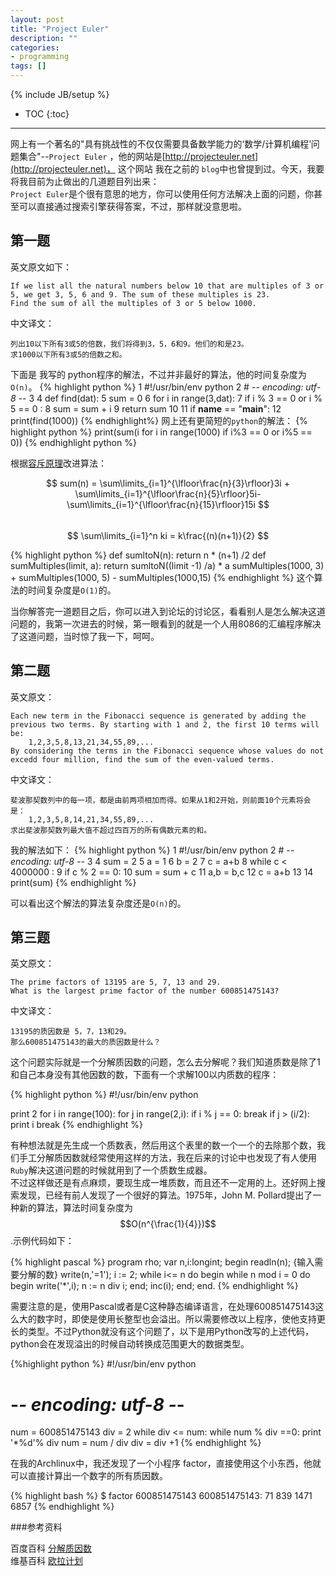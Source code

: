 ```yaml
---
layout: post
title: "Project Euler"
description: ""
categories: 
- programming
tags: []
---
```

{% include JB/setup %}
* TOC
{:toc}
<hr/>

网上有一个著名的"具有挑战性的不仅仅需要具备数学能力的‘数学/计算机编程’问题集合"--`Project Euler` ，他的网站是[http://projecteuler.net](http://projecteuler.net)， 这个网站 我在之前的 `blog`中也曾提到过。今天，我要将我目前为止做出的几道题目列出来：    
  `Project Euler`是个很有意思的地方，你可以使用任何方法解决上面的问题，你甚至可以直接通过搜索引擎获得答案，不过，那样就没意思啦。

## 第一题
英文原文如下：

    If we list all the natural numbers below 10 that are multiples of 3 or 5, we get 3, 5, 6 and 9. The sum of these multiples is 23.
    Find the sum of all the multiples of 3 or 5 below 1000.

中文译文：

    列出10以下所有3或5的倍数，我们将得到3，5，6和9。他们的和是23。
    求1000以下所有3或5的倍数之和。


下面是 我写的 python程序的解法，不过并非最好的算法，他的时间复杂度为`O(n)`。
{% highlight python %}
  1 #!/usr/bin/env python
  2 # -*- encoding: utf-8 -*-
  3 
  4 def find(dat):
  5     sum = 0
  6     for i in range(3,dat):
  7         if i % 3 == 0 or i % 5 == 0 :
  8             sum = sum + i
  9     return sum
 10 
 11 if __name__ == "__main__":
 12     print(find(1000))
{% endhighlight%}
网上还有更简短的`python`的解法：
{% highlight python %}
 print(sum(i for i in range(1000) if i%3 == 0 or i%5 == 0))
{% endhighlight python %}

根据[容斥原理](http://zh.wikipedia.org/wiki/%E5%AE%B9%E6%96%A5%E5%8E%9F%E7%90%86)改进算法：
 
$$ sum(n) = \sum\limits_{i=1}^{\lfloor\frac{n}{3}\rfloor}3i + \sum\limits_{i=1}^{\lfloor\frac{n}{5}\rfloor}5i-\sum\limits_{i=1}^{\lfloor\frac{n}{15}\rfloor}15i $$    
$$ \sum\limits_{i=1}^n ki = k\frac{(n)(n+1)}{2} $$
 
 {% highlight python %}
 def sumltoN(n):
    return n * (n+1) /2
 def sumMultiples(limit, a):
    return sumltoN((limit -1) /a) * a
 sumMultiples(1000, 3) + sumMultiples(1000, 5) - sumMultiples(1000,15)
 {% endhighlight %}
 这个算法的时间复杂度是`O(1)`的。
 
 当你解答完一道题目之后，你可以进入到论坛的讨论区，看看别人是怎么解决这道问题的，我第一次进去的时候，第一眼看到的就是一个人用8086的汇编程序解决了这道问题，当时惊了我一下，呵呵。

## 第二题

英文原文：
    
    Each new term in the Fibonacci sequence is generated by adding the previous two terms. By starting with 1 and 2, the first 10 terms will be:
        1,2,3,5,8,13,21,34,55,89,...
    By considering the terms in the Fibonacci sequence whose values do not excedd four million, find the sum of the even-valued terms.

中文译文：
    
    斐波那契数列中的每一项，都是由前两项相加而得。如果从1和2开始，则前面10个元素将会是：
        1,2,3,5,8,14,21,34,55,89,...
    求出斐波那契数列最大值不超过四百万的所有偶数元素的和。
    
我的解法如下：
{% highlight python %}
 1 #!/usr/bin/env python
 2 # -*- encoding: utf-8 -*-
 3 
 4 sum = 2
 5 a = 1
 6 b = 2
 7 c = a+b
 8 while c < 4000000 :
 9     if c % 2 == 0:
10         sum = sum + c
11     a,b = b,c
12     c = a+b
13 
14 print(sum)
{% endhighlight %}

可以看出这个解法的算法复杂度还是`O(n)`的。


## 第三题

英文原文：

    The prime factors of 13195 are 5, 7, 13 and 29.
    What is the largest prime factor of the number 600851475143?
    
中文译文：

    13195的质因数是 5，7，13和29。
    那么600851475143的最大的质因数是什么？

这个问题实际就是一个分解质因数的问题，怎么去分解呢？我们知道质数是除了1和自己本身没有其他因数的数，下面有一个求解100以内质数的程序：

{% highlight python %}
#!/usr/bin/env python

print 2
for i in range(100):
    for j in range(2,i):
        if i % j == 0:
            break
        if j > (i/2):
            print i
            break
{% endhighlight %}

有种想法就是先生成一个质数表，然后用这个表里的数一个一个的去除那个数，我们手工分解质因数就经常使用这样的方法，我在后来的讨论中也发现了有人使用`Ruby`解决这道问题的时候就用到了一个质数生成器。    
不过这样做还是有点麻烦，要现生成一堆质数，而且还不一定用的上。还好网上搜索发现，已经有前人发现了一个很好的算法。1975年，John M. Pollard提出了一种新的算法，算法时间复杂度为$$O(n^{\frac{1}{4}})$$.示例代码如下：

{% highlight pascal %}
program rho;
var
n,i:longint;
begin
 readln(n); {输入需要分解的数}
 write(n,'=1');
 i := 2;
 while i<= n do
     begin
        while n mod i = 0 do
            begin
                write('*',i);
                n := n div i;
            end;
         inc(i);
     end;
end.
{% endhighlight %}

需要注意的是，使用Pascal或者是C这种静态编译语言，在处理600851475143这么大的数字时，即使是使用长整型也会溢出。所以需要修改以上程序，使他支持更长的类型。不过Python就没有这个问题了，以下是用Python改写的上述代码，python会在发现溢出的时候自动转换成范围更大的数据类型。

{%highlight python %}
#!/usr/bin/env python
# -*- encoding: utf-8 -*-

num = 600851475143
div = 2
while div <= num:
    while num \% div ==0:
        print '*\%d'\% div
        num = num / div
    div = div +1
{% endhighlight %}

在我的Archlinux中，我还发现了一个小程序 factor，直接使用这个小东西，他就可以直接计算出一个数字的所有质因数。

{% highlight bash %}
$ factor 600851475143
600851475143: 71 839 1471 6857
{% endhighlight %} 

###参考资料

百度百科 [分解质因数](http://baike.baidu.com/view/832102.htm)    
维基百科 [欧拉计划](http://zh.wikipedia.org/wiki/%E6%AC%A7%E6%8B%89%E8%AE%A1%E5%88%92)
